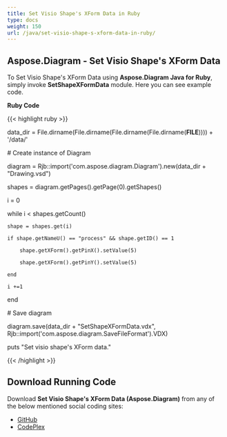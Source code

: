 ```yaml
---
title: Set Visio Shape's XForm Data in Ruby
type: docs
weight: 150
url: /java/set-visio-shape-s-xform-data-in-ruby/
---
```


## **Aspose.Diagram - Set Visio Shape's XForm Data**
To Set Visio Shape's XForm Data using **Aspose.Diagram Java for Ruby**, simply invoke **SetShapeXFormData** module. Here you can see example code.

**Ruby Code**

{{< highlight ruby >}}

 data_dir = File.dirname(File.dirname(File.dirname(File.dirname(__FILE__)))) + '/data/'

\# Create instance of Diagram

diagram = Rjb::import('com.aspose.diagram.Diagram').new(data_dir + "Drawing.vsd")

shapes = diagram.getPages().getPage(0).getShapes()

i = 0

while i < shapes.getCount()

    shape = shapes.get(i)

    if shape.getNameU() == "process" && shape.getID() == 1

        shape.getXForm().getPinX().setValue(5)

        shape.getXForm().getPinY().setValue(5)

    end

    i +=1

end

\# Save diagram

diagram.save(data_dir + "SetShapeXFormData.vdx", Rjb::import('com.aspose.diagram.SaveFileFormat').VDX)

puts "Set visio shape's XForm data."

{{< /highlight >}}
## **Download Running Code**
Download **Set Visio Shape's XForm Data (Aspose.Diagram)** from any of the below mentioned social coding sites:

- [GitHub](https://github.com/asposediagram/Aspose.Diagram-for-Java/blob/master/Plugins/Aspose_Diagram_Java_for_Ruby/lib/asposediagramjava/Shapes/setshapexformdata.rb)
- [CodePlex](https://asposediagramjavaruby.codeplex.com/SourceControl/latest#lib/asposediagramjava/Shapes/setshapexformdata.rb)
